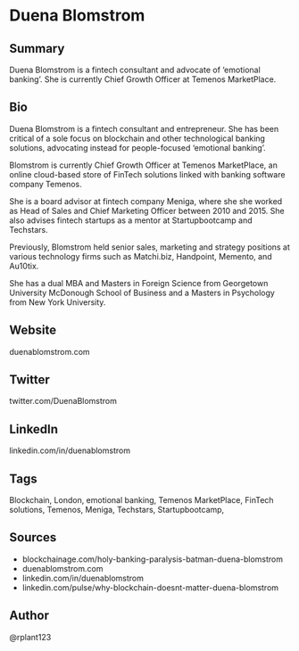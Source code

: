 # Duena Blomstrom

## Summary
Duena Blomstrom is a fintech consultant and advocate of ‘emotional banking’. She is currently Chief Growth Officer at Temenos MarketPlace. 

## Bio
Duena Blomstrom is a fintech consultant and entrepreneur. She has been critical of a sole focus on blockchain and other technological banking solutions, advocating instead for people-focused ‘emotional banking’. 

Blomstrom is currently Chief Growth Officer at Temenos MarketPlace, an online cloud-based store of FinTech solutions linked with banking software company Temenos.

She is a board advisor at fintech company Meniga, where she she worked as Head of Sales and Chief Marketing Officer between 2010 and 2015. She also advises fintech startups as a mentor at Startupbootcamp and Techstars. 

Previously, Blomstrom held senior sales, marketing and strategy positions at various technology firms such as Matchi.biz, Handpoint, Memento, and Au10tix.

She has a dual MBA and Masters in Foreign Science from Georgetown University McDonough School of Business and a Masters in Psychology from New York University. 

## Website
duenablomstrom.com

## Twitter
twitter.com/DuenaBlomstrom

## LinkedIn
linkedin.com/in/duenablomstrom

## Tags
Blockchain, London, emotional banking, Temenos MarketPlace, FinTech solutions, Temenos, Meniga, Techstars, Startupbootcamp,

## Sources
- blockchainage.com/holy-banking-paralysis-batman-duena-blomstrom
- duenablomstrom.com
- linkedin.com/in/duenablomstrom
- linkedin.com/pulse/why-blockchain-doesnt-matter-duena-blomstrom

## Author
@rplant123
